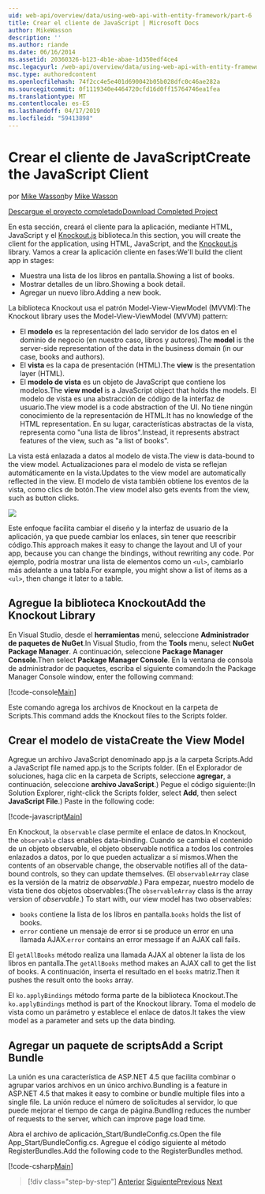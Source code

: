```yaml
---
uid: web-api/overview/data/using-web-api-with-entity-framework/part-6
title: Crear el cliente de JavaScript | Microsoft Docs
author: MikeWasson
description: ''
ms.author: riande
ms.date: 06/16/2014
ms.assetid: 20360326-b123-4b1e-abae-1d350edf4ce4
msc.legacyurl: /web-api/overview/data/using-web-api-with-entity-framework/part-6
msc.type: authoredcontent
ms.openlocfilehash: 74f2cc4e5e401d690042b05b028dfc0c46ae282a
ms.sourcegitcommit: 0f1119340e4464720cfd16d0ff15764746ea1fea
ms.translationtype: MT
ms.contentlocale: es-ES
ms.lasthandoff: 04/17/2019
ms.locfileid: "59413898"
---
```

# <a name="create-the-javascript-client"></a><span data-ttu-id="b7bcb-102">Crear el cliente de JavaScript</span><span class="sxs-lookup"><span data-stu-id="b7bcb-102">Create the JavaScript Client</span></span>

<span data-ttu-id="b7bcb-103">por [Mike Wasson](https://github.com/MikeWasson)</span><span class="sxs-lookup"><span data-stu-id="b7bcb-103">by [Mike Wasson](https://github.com/MikeWasson)</span></span>

[<span data-ttu-id="b7bcb-104">Descargue el proyecto completado</span><span class="sxs-lookup"><span data-stu-id="b7bcb-104">Download Completed Project</span></span>](https://github.com/MikeWasson/BookService)

<span data-ttu-id="b7bcb-105">En esta sección, creará el cliente para la aplicación, mediante HTML, JavaScript y el [Knockout.js](http://knockoutjs.com/) biblioteca.</span><span class="sxs-lookup"><span data-stu-id="b7bcb-105">In this section, you will create the client for the application, using HTML, JavaScript, and the [Knockout.js](http://knockoutjs.com/) library.</span></span> <span data-ttu-id="b7bcb-106">Vamos a crear la aplicación cliente en fases:</span><span class="sxs-lookup"><span data-stu-id="b7bcb-106">We'll build the client app in stages:</span></span>

- <span data-ttu-id="b7bcb-107">Muestra una lista de los libros en pantalla.</span><span class="sxs-lookup"><span data-stu-id="b7bcb-107">Showing a list of books.</span></span>
- <span data-ttu-id="b7bcb-108">Mostrar detalles de un libro.</span><span class="sxs-lookup"><span data-stu-id="b7bcb-108">Showing a book detail.</span></span>
- <span data-ttu-id="b7bcb-109">Agregar un nuevo libro.</span><span class="sxs-lookup"><span data-stu-id="b7bcb-109">Adding a new book.</span></span>

<span data-ttu-id="b7bcb-110">La biblioteca Knockout usa el patrón Model-View-ViewModel (MVVM):</span><span class="sxs-lookup"><span data-stu-id="b7bcb-110">The Knockout library uses the Model-View-ViewModel (MVVM) pattern:</span></span>

- <span data-ttu-id="b7bcb-111">El **modelo** es la representación del lado servidor de los datos en el dominio de negocio (en nuestro caso, libros y autores).</span><span class="sxs-lookup"><span data-stu-id="b7bcb-111">The **model** is the server-side representation of the data in the business domain (in our case, books and authors).</span></span>
- <span data-ttu-id="b7bcb-112">El **vista** es la capa de presentación (HTML).</span><span class="sxs-lookup"><span data-stu-id="b7bcb-112">The **view** is the presentation layer (HTML).</span></span>
- <span data-ttu-id="b7bcb-113">El **modelo de vista** es un objeto de JavaScript que contiene los modelos.</span><span class="sxs-lookup"><span data-stu-id="b7bcb-113">The **view model** is a JavaScript object that holds the models.</span></span> <span data-ttu-id="b7bcb-114">El modelo de vista es una abstracción de código de la interfaz de usuario.</span><span class="sxs-lookup"><span data-stu-id="b7bcb-114">The view model is a code abstraction of the UI.</span></span> <span data-ttu-id="b7bcb-115">No tiene ningún conocimiento de la representación de HTML.</span><span class="sxs-lookup"><span data-stu-id="b7bcb-115">It has no knowledge of the HTML representation.</span></span> <span data-ttu-id="b7bcb-116">En su lugar, características abstractas de la vista, representa como &quot;una lista de libros&quot;.</span><span class="sxs-lookup"><span data-stu-id="b7bcb-116">Instead, it represents abstract features of the view, such as &quot;a list of books&quot;.</span></span>

<span data-ttu-id="b7bcb-117">La vista está enlazada a datos al modelo de vista.</span><span class="sxs-lookup"><span data-stu-id="b7bcb-117">The view is data-bound to the view model.</span></span> <span data-ttu-id="b7bcb-118">Actualizaciones para el modelo de vista se reflejan automáticamente en la vista.</span><span class="sxs-lookup"><span data-stu-id="b7bcb-118">Updates to the view model are automatically reflected in the view.</span></span> <span data-ttu-id="b7bcb-119">El modelo de vista también obtiene los eventos de la vista, como clics de botón.</span><span class="sxs-lookup"><span data-stu-id="b7bcb-119">The view model also gets events from the view, such as button clicks.</span></span>

![](part-6/_static/image1.png)

<span data-ttu-id="b7bcb-120">Este enfoque facilita cambiar el diseño y la interfaz de usuario de la aplicación, ya que puede cambiar los enlaces, sin tener que reescribir código.</span><span class="sxs-lookup"><span data-stu-id="b7bcb-120">This approach makes it easy to change the layout and UI of your app, because you can change the bindings, without rewriting any code.</span></span> <span data-ttu-id="b7bcb-121">Por ejemplo, podría mostrar una lista de elementos como un `<ul>`, cambiarlo más adelante a una tabla.</span><span class="sxs-lookup"><span data-stu-id="b7bcb-121">For example, you might show a list of items as a `<ul>`, then change it later to a table.</span></span>

## <a name="add-the-knockout-library"></a><span data-ttu-id="b7bcb-122">Agregue la biblioteca Knockout</span><span class="sxs-lookup"><span data-stu-id="b7bcb-122">Add the Knockout Library</span></span>

<span data-ttu-id="b7bcb-123">En Visual Studio, desde el **herramientas** menú, seleccione **Administrador de paquetes de NuGet**.</span><span class="sxs-lookup"><span data-stu-id="b7bcb-123">In Visual Studio, from the **Tools** menu, select **NuGet Package Manager**.</span></span> <span data-ttu-id="b7bcb-124">A continuación, seleccione **Package Manager Console**.</span><span class="sxs-lookup"><span data-stu-id="b7bcb-124">Then select **Package Manager Console**.</span></span> <span data-ttu-id="b7bcb-125">En la ventana de consola de administrador de paquetes, escriba el siguiente comando:</span><span class="sxs-lookup"><span data-stu-id="b7bcb-125">In the Package Manager Console window, enter the following command:</span></span>

[!code-console[Main](part-6/samples/sample1.cmd)]

<span data-ttu-id="b7bcb-126">Este comando agrega los archivos de Knockout en la carpeta de Scripts.</span><span class="sxs-lookup"><span data-stu-id="b7bcb-126">This command adds the Knockout files to the Scripts folder.</span></span>

## <a name="create-the-view-model"></a><span data-ttu-id="b7bcb-127">Crear el modelo de vista</span><span class="sxs-lookup"><span data-stu-id="b7bcb-127">Create the View Model</span></span>

<span data-ttu-id="b7bcb-128">Agregue un archivo JavaScript denominado app.js a la carpeta Scripts.</span><span class="sxs-lookup"><span data-stu-id="b7bcb-128">Add a JavaScript file named app.js to the Scripts folder.</span></span> <span data-ttu-id="b7bcb-129">(En el Explorador de soluciones, haga clic en la carpeta de Scripts, seleccione **agregar**, a continuación, seleccione **archivo JavaScript**.) Pegue el código siguiente:</span><span class="sxs-lookup"><span data-stu-id="b7bcb-129">(In Solution Explorer, right-click the Scripts folder, select **Add**, then select **JavaScript File**.) Paste in the following code:</span></span>

[!code-javascript[Main](part-6/samples/sample2.js)]

<span data-ttu-id="b7bcb-130">En Knockout, la `observable` clase permite el enlace de datos.</span><span class="sxs-lookup"><span data-stu-id="b7bcb-130">In Knockout, the `observable` class enables data-binding.</span></span> <span data-ttu-id="b7bcb-131">Cuando se cambia el contenido de un objeto observable, el objeto observable notifica a todos los controles enlazados a datos, por lo que pueden actualizar a sí mismos.</span><span class="sxs-lookup"><span data-stu-id="b7bcb-131">When the contents of an observable change, the observable notifies all of the data-bound controls, so they can update themselves.</span></span> <span data-ttu-id="b7bcb-132">(El `observableArray` clase es la versión de la matriz de *observable*.) Para empezar, nuestro modelo de vista tiene dos objetos observables:</span><span class="sxs-lookup"><span data-stu-id="b7bcb-132">(The `observableArray` class is the array version of *observable*.) To start with, our view model has two observables:</span></span>

- <span data-ttu-id="b7bcb-133">`books` contiene la lista de los libros en pantalla.</span><span class="sxs-lookup"><span data-stu-id="b7bcb-133">`books` holds the list of books.</span></span>
- <span data-ttu-id="b7bcb-134">`error` contiene un mensaje de error si se produce un error en una llamada AJAX.</span><span class="sxs-lookup"><span data-stu-id="b7bcb-134">`error` contains an error message if an AJAX call fails.</span></span>

<span data-ttu-id="b7bcb-135">El `getAllBooks` método realiza una llamada AJAX al obtener la lista de los libros en pantalla.</span><span class="sxs-lookup"><span data-stu-id="b7bcb-135">The `getAllBooks` method makes an AJAX call to get the list of books.</span></span> <span data-ttu-id="b7bcb-136">A continuación, inserta el resultado en el `books` matriz.</span><span class="sxs-lookup"><span data-stu-id="b7bcb-136">Then it pushes the result onto the `books` array.</span></span>

<span data-ttu-id="b7bcb-137">El `ko.applyBindings` método forma parte de la biblioteca Knockout.</span><span class="sxs-lookup"><span data-stu-id="b7bcb-137">The `ko.applyBindings` method is part of the Knockout library.</span></span> <span data-ttu-id="b7bcb-138">Toma el modelo de vista como un parámetro y establece el enlace de datos.</span><span class="sxs-lookup"><span data-stu-id="b7bcb-138">It takes the view model as a parameter and sets up the data binding.</span></span>

## <a name="add-a-script-bundle"></a><span data-ttu-id="b7bcb-139">Agregar un paquete de scripts</span><span class="sxs-lookup"><span data-stu-id="b7bcb-139">Add a Script Bundle</span></span>

<span data-ttu-id="b7bcb-140">La unión es una característica de ASP.NET 4.5 que facilita combinar o agrupar varios archivos en un único archivo.</span><span class="sxs-lookup"><span data-stu-id="b7bcb-140">Bundling is a feature in ASP.NET 4.5 that makes it easy to combine or bundle multiple files into a single file.</span></span> <span data-ttu-id="b7bcb-141">La unión reduce el número de solicitudes al servidor, lo que puede mejorar el tiempo de carga de página.</span><span class="sxs-lookup"><span data-stu-id="b7bcb-141">Bundling reduces the number of requests to the server, which can improve page load time.</span></span>

<span data-ttu-id="b7bcb-142">Abra el archivo de aplicación\_Start/BundleConfig.cs.</span><span class="sxs-lookup"><span data-stu-id="b7bcb-142">Open the file App\_Start/BundleConfig.cs.</span></span> <span data-ttu-id="b7bcb-143">Agregue el código siguiente al método RegisterBundles.</span><span class="sxs-lookup"><span data-stu-id="b7bcb-143">Add the following code to the RegisterBundles method.</span></span>

[!code-csharp[Main](part-6/samples/sample3.cs)]

> [!div class="step-by-step"]
> <span data-ttu-id="b7bcb-144">[Anterior](part-5.md)
> [Siguiente](part-7.md)</span><span class="sxs-lookup"><span data-stu-id="b7bcb-144">[Previous](part-5.md)
[Next](part-7.md)</span></span>
